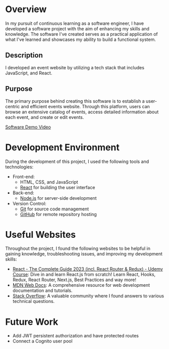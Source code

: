 # Overview

In my pursuit of continuous learning as a software engineer, I have developed a software project with the aim of enhancing my skills and knowledge. The software I've created serves as a practical application of what I've learned and showcases my ability to build a functional system.

## Description

I developed an event website by utilizing a tech stack that includes JavaScript, and React.

## Purpose

The primary purpose behind creating this software is to establish a user-centric and efficient events website. Through this platform, users can browse an extensive catalog of events, access detailed information about each event, and create or edit events.

[Software Demo Video](https://youtu.be/ZOHBvnGohN0)

# Development Environment

During the development of this project, I used the following tools and technologies:

- Front-end:
  - HTML, CSS, and JavaScript
  - [React](https://reactjs.org) for building the user interface
- Back-end:
  - [Node.js](https://nodejs.org) for server-side development
- Version Control:
  - [Git](https://git-scm.com) for source code management
  - [GitHub](https://github.com) for remote repository hosting

# Useful Websites

Throughout the project, I found the following websites to be helpful in gaining knowledge, troubleshooting issues, and improving my development skills:

- [React - The Complete Guide 2023 (incl. React Router & Redux) - Udemy Course](https://www.udemy.com/course/react-the-complete-guide-incl-redux/): Dive in and learn React.js from scratch! Learn React, Hooks, Redux, React Router, Next.js, Best Practices and way more!
- [MDN Web Docs](https://developer.mozilla.org): A comprehensive resource for web development documentation and tutorials.
- [Stack Overflow](https://stackoverflow.com): A valuable community where I found answers to various technical questions.

# Future Work

- Add JWT persistent authorization and have protected routes
- Connect a Cognito user pool





